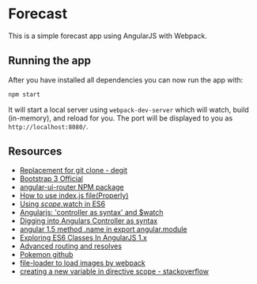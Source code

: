 # Forecast

This is a simple forecast app using AngularJS with Webpack.


## Running the app

After you have installed all dependencies you can now run the app with:
```bash
npm start
```

It will start a local server using `webpack-dev-server` which will watch, build (in-memory), and reload for you. The port will be displayed to you as `http://localhost:8080/`.

## Resources

- [Replacement for git clone - degit](https://dev.to/vuelancer/replacement-for-git-clone-degit-3lf1)
- [Bootstrap 3 Official](https://getbootstrap.com/docs/3.3/)
- [angular-ui-router NPM package](https://www.npmjs.com/package/angular-ui-router)
- [How to use index.js file(Properly)](https://dev.to/fahadaminshovon/-how-to-use-indexjs-fileproperly-302f)
- [Using $scope.$watch in ES6](https://stackoverflow.com/questions/36452919/using-scope-watch-in-es6)
- [Angularjs: 'controller as syntax' and $watch](https://stackoverflow.com/questions/24078535/angularjs-controller-as-syntax-and-watch)
- [Digging into Angulars Controller as syntax](https://ultimatecourses.com/blog/digging-into-angulars-controller-as-syntax)
- [angular 1.5 method .name in export angular.module](https://stackoverflow.com/questions/38169651/angular-1-5-method-name-in-export-angular-module)
- [Exploring ES6 Classes In AngularJS 1.x](https://www.michaelbromley.co.uk/blog/exploring-es6-classes-in-angularjs-1.x/)
- [Advanced routing and resolves](https://medium.com/opinionated-angularjs/advanced-routing-and-resolves-a2fcbf874a1c)
- [Pokemon github](https://github.com/zamarrowski/pokemon-poc)
- [file-loader to load images by webpack](https://v4.webpack.js.org/loaders/file-loader/)
- [creating a new variable in directive scope - stackoverflow](https://stackoverflow.com/questions/26517058/creating-a-new-variable-in-directive-scope)